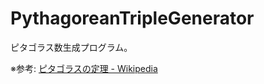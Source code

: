 PythagoreanTripleGenerator
==========================

ピタゴラス数生成プログラム。

※参考:
[ピタゴラスの定理 - Wikipedia](https://ja.wikipedia.org/wiki/%E3%83%94%E3%82%BF%E3%82%B4%E3%83%A9%E3%82%B9%E3%81%AE%E5%AE%9A%E7%90%86 "ピタゴラスの定理 - Wikipedia")
